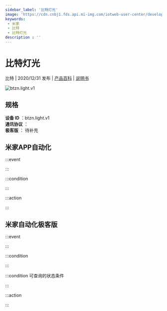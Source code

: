 ```yaml
---
sidebar_label: '比特灯光'
image: 'https://cdn.cnbj1.fds.api.mi-img.com/iotweb-user-center/developer_1679048938926zDIgOa7j.png?GalaxyAccessKeyId=AKVGLQWBOVIRQ3XLEW&Expires=9223372036854775807&Signature=vTAJdQ4fxvPIxNedFjlt2zsDM8Y='
keywords: 
 - 米家
 - 比特
 - 比特灯光
description : ''
---
```

# 比特灯光

比特 | 2020/12/31 发布 | [产品百科](https://home.mi.com/webapp/content/baike/product/index.html?model=btzn.light.v1/) | [说明书](https://home.mi.com/views/introduction.html?model=btzn.light.v1&region=cn)

![btzn.light.v1](https://cdn.cnbj1.fds.api.mi-img.com/iotweb-user-center/developer_1679048938926zDIgOa7j.png?GalaxyAccessKeyId=AKVGLQWBOVIRQ3XLEW&Expires=9223372036854775807&Signature=vTAJdQ4fxvPIxNedFjlt2zsDM8Y=)

## 规格  
> 
**设备 ID** ：btzn.light.v1  
**通讯协议** ：  
**极客版**  ： 待补充 


## 米家APP自动化  

:::event  

:::

:::condition  

:::

:::action   

:::

## 米家自动化极客版  

:::event  

:::

:::condition  

:::

:::condition 可查询的状态条件  

:::

:::action  

:::

        
